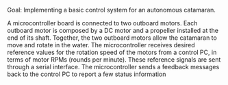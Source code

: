 Goal: Implementing a basic control system for an autonomous catamaran.


A microcontroller board is connected to two outboard motors. Each outboard motor is composed by a DC motor and a propeller installed
at the end of its shaft. Together, the two outboard motors allow the catamaran to move and rotate in the water. The microcontroller receives
desired reference values for the rotation speed of the motors from a control PC, in terms of motor RPMs (rounds per minute). These
reference signals are sent through a serial interface. The microcontroller sends a feedback messages back to the control PC to report a few
status information
